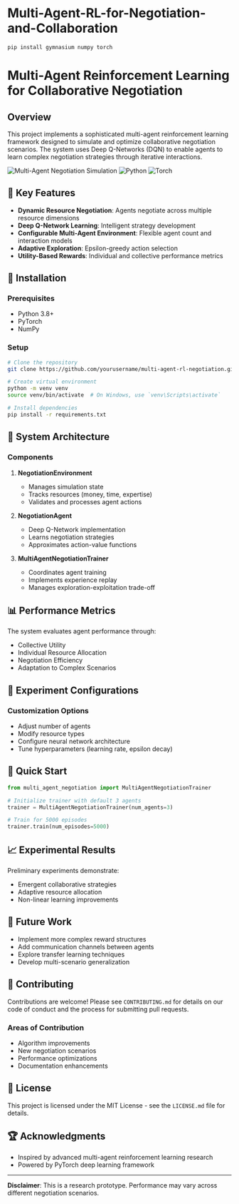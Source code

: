 





# Multi-Agent-RL-for-Negotiation-and-Collaboration



    pip install gymnasium numpy torch

# Multi-Agent Reinforcement Learning for Collaborative Negotiation

## Overview

This project implements a sophisticated multi-agent reinforcement learning framework designed to simulate and optimize collaborative negotiation scenarios. The system uses Deep Q-Networks (DQN) to enable agents to learn complex negotiation strategies through iterative interactions.

![Multi-Agent Negotiation Simulation](https://img.shields.io/badge/AI-Multi--Agent%20RL-blue)
![Python](https://img.shields.io/badge/Python-3.8%2B-green)
![Torch](https://img.shields.io/badge/PyTorch-Reinforcement%20Learning-red)

## 🚀 Key Features

- **Dynamic Resource Negotiation**: Agents negotiate across multiple resource dimensions
- **Deep Q-Network Learning**: Intelligent strategy development
- **Configurable Multi-Agent Environment**: Flexible agent count and interaction models
- **Adaptive Exploration**: Epsilon-greedy action selection
- **Utility-Based Rewards**: Individual and collective performance metrics

## 🔧 Installation

### Prerequisites

- Python 3.8+
- PyTorch
- NumPy

### Setup

```bash
# Clone the repository
git clone https://github.com/yourusername/multi-agent-rl-negotiation.git

# Create virtual environment
python -m venv venv
source venv/bin/activate  # On Windows, use `venv\Scripts\activate`

# Install dependencies
pip install -r requirements.txt
```

## 🧠 System Architecture

### Components

1. **NegotiationEnvironment**
   - Manages simulation state
   - Tracks resources (money, time, expertise)
   - Validates and processes agent actions

2. **NegotiationAgent**
   - Deep Q-Network implementation
   - Learns negotiation strategies
   - Approximates action-value functions

3. **MultiAgentNegotiationTrainer**
   - Coordinates agent training
   - Implements experience replay
   - Manages exploration-exploitation trade-off

## 📊 Performance Metrics

The system evaluates agent performance through:
- Collective Utility
- Individual Resource Allocation
- Negotiation Efficiency
- Adaptation to Complex Scenarios

## 🔬 Experiment Configurations

### Customization Options

- Adjust number of agents
- Modify resource types
- Configure neural network architecture
- Tune hyperparameters (learning rate, epsilon decay)

## 🚀 Quick Start

```python
from multi_agent_negotiation import MultiAgentNegotiationTrainer

# Initialize trainer with default 3 agents
trainer = MultiAgentNegotiationTrainer(num_agents=3)

# Train for 5000 episodes
trainer.train(num_episodes=5000)
```

## 📈 Experimental Results

Preliminary experiments demonstrate:
- Emergent collaborative strategies
- Adaptive resource allocation
- Non-linear learning improvements

## 🔮 Future Work

- Implement more complex reward structures
- Add communication channels between agents
- Explore transfer learning techniques
- Develop multi-scenario generalization

## 🤝 Contributing

Contributions are welcome! Please see `CONTRIBUTING.md` for details on our code of conduct and the process for submitting pull requests.

### Areas of Contribution
- Algorithm improvements
- New negotiation scenarios
- Performance optimizations
- Documentation enhancements

## 📜 License

This project is licensed under the MIT License - see the `LICENSE.md` file for details.

## 🏆 Acknowledgments

- Inspired by advanced multi-agent reinforcement learning research
- Powered by PyTorch deep learning framework



---

**Disclaimer**: This is a research prototype. Performance may vary across different negotiation scenarios.